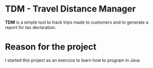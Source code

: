 TDM - Travel Distance Manager
============================

**TDM** is a simple tool to track trips made to customers and to generate a report for tax declaration.


Reason for the project
============================

I started this project as an exercice to learn how to program in Java.
